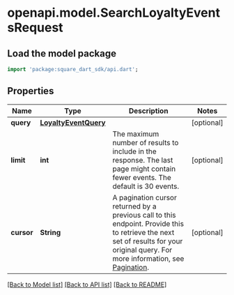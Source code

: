 # openapi.model.SearchLoyaltyEventsRequest

## Load the model package
```dart
import 'package:square_dart_sdk/api.dart';
```

## Properties
Name | Type | Description | Notes
------------ | ------------- | ------------- | -------------
**query** | [**LoyaltyEventQuery**](LoyaltyEventQuery.md) |  | [optional] 
**limit** | **int** | The maximum number of results to include in the response.  The last page might contain fewer events.  The default is 30 events. | [optional] 
**cursor** | **String** | A pagination cursor returned by a previous call to this endpoint. Provide this to retrieve the next set of results for your original query. For more information, see [Pagination](https://developer.squareup.com/docs/build-basics/common-api-patterns/pagination). | [optional] 

[[Back to Model list]](../README.md#documentation-for-models) [[Back to API list]](../README.md#documentation-for-api-endpoints) [[Back to README]](../README.md)


